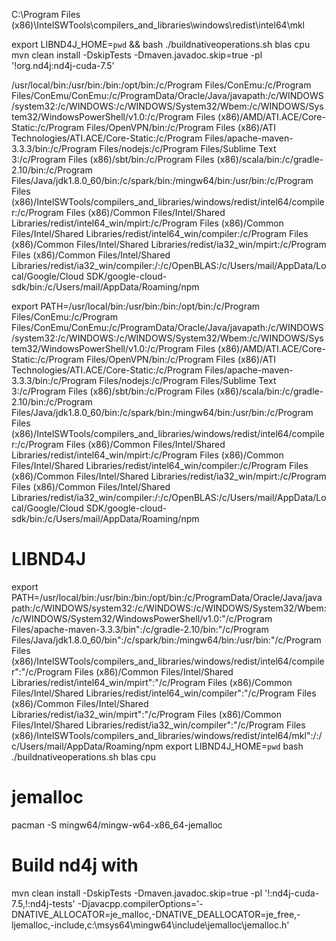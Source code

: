 C:\Program Files (x86)\IntelSWTools\compilers_and_libraries\windows\redist\intel64\mkl

export LIBND4J_HOME=`pwd` && bash ./buildnativeoperations.sh blas cpu
mvn clean install -DskipTests -Dmaven.javadoc.skip=true -pl '!org.nd4j:nd4j-cuda-7.5'


/usr/local/bin:/usr/bin:/bin:/opt/bin:/c/Program Files/ConEmu:/c/Program Files/ConEmu/ConEmu:/c/ProgramData/Oracle/Java/javapath:/c/WINDOWS/system32:/c/WINDOWS:/c/WINDOWS/System32/Wbem:/c/WINDOWS/System32/WindowsPowerShell/v1.0:/c/Program Files (x86)/AMD/ATI.ACE/Core-Static:/c/Program Files/OpenVPN/bin:/c/Program Files (x86)/ATI Technologies/ATI.ACE/Core-Static:/c/Program Files/apache-maven-3.3.3/bin:/c/Program Files/nodejs:/c/Program Files/Sublime Text 3:/c/Program Files (x86)/sbt/bin:/c/Program Files (x86)/scala/bin:/c/gradle-2.10/bin:/c/Program Files/Java/jdk1.8.0_60/bin:/c/spark/bin:/mingw64/bin:/usr/bin:/c/Program Files (x86)/IntelSWTools/compilers_and_libraries/windows/redist/intel64/compiler:/c/Program Files (x86)/Common Files/Intel/Shared Libraries/redist/intel64_win/mpirt:/c/Program Files (x86)/Common Files/Intel/Shared Libraries/redist/intel64_win/compiler:/c/Program Files (x86)/Common Files/Intel/Shared Libraries/redist/ia32_win/mpirt:/c/Program Files (x86)/Common Files/Intel/Shared Libraries/redist/ia32_win/compiler:/:/c/OpenBLAS:/c/Users/mail/AppData/Local/Google/Cloud SDK/google-cloud-sdk/bin:/c/Users/mail/AppData/Roaming/npm

export PATH=/usr/local/bin:/usr/bin:/bin:/opt/bin:/c/Program Files/ConEmu:/c/Program Files/ConEmu/ConEmu:/c/ProgramData/Oracle/Java/javapath:/c/WINDOWS/system32:/c/WINDOWS:/c/WINDOWS/System32/Wbem:/c/WINDOWS/System32/WindowsPowerShell/v1.0:/c/Program Files (x86)/AMD/ATI.ACE/Core-Static:/c/Program Files/OpenVPN/bin:/c/Program Files (x86)/ATI Technologies/ATI.ACE/Core-Static:/c/Program Files/apache-maven-3.3.3/bin:/c/Program Files/nodejs:/c/Program Files/Sublime Text 3:/c/Program Files (x86)/sbt/bin:/c/Program Files (x86)/scala/bin:/c/gradle-2.10/bin:/c/Program Files/Java/jdk1.8.0_60/bin:/c/spark/bin:/mingw64/bin:/usr/bin:/c/Program Files (x86)/IntelSWTools/compilers_and_libraries/windows/redist/intel64/compiler:/c/Program Files (x86)/Common Files/Intel/Shared Libraries/redist/intel64_win/mpirt:/c/Program Files (x86)/Common Files/Intel/Shared Libraries/redist/intel64_win/compiler:/c/Program Files (x86)/Common Files/Intel/Shared Libraries/redist/ia32_win/mpirt:/c/Program Files (x86)/Common Files/Intel/Shared Libraries/redist/ia32_win/compiler:/:/c/OpenBLAS:/c/Users/mail/AppData/Local/Google/Cloud SDK/google-cloud-sdk/bin:/c/Users/mail/AppData/Roaming/npm

# LIBND4J
export PATH=/usr/local/bin:/usr/bin:/bin:/opt/bin:/c/ProgramData/Oracle/Java/javapath:/c/WINDOWS/system32:/c/WINDOWS:/c/WINDOWS/System32/Wbem:/c/WINDOWS/System32/WindowsPowerShell/v1.0:"/c/Program Files/apache-maven-3.3.3/bin":/c/gradle-2.10/bin:"/c/Program Files/Java/jdk1.8.0_60/bin":/c/spark/bin:/mingw64/bin:/usr/bin:"/c/Program Files (x86)/IntelSWTools/compilers_and_libraries/windows/redist/intel64/compiler":"/c/Program Files (x86)/Common Files/Intel/Shared Libraries/redist/intel64_win/mpirt":"/c/Program Files (x86)/Common Files/Intel/Shared Libraries/redist/intel64_win/compiler":"/c/Program Files (x86)/Common Files/Intel/Shared Libraries/redist/ia32_win/mpirt":"/c/Program Files (x86)/Common Files/Intel/Shared Libraries/redist/ia32_win/compiler":"/c/Program Files (x86)/IntelSWTools/compilers_and_libraries/windows/redist/intel64/mkl":/:/c/Users/mail/AppData/Roaming/npm 
export LIBND4J_HOME=`pwd` 
bash ./buildnativeoperations.sh blas cpu

# jemalloc 
pacman -S mingw64/mingw-w64-x86_64-jemalloc

# Build nd4j with
mvn clean install -DskipTests -Dmaven.javadoc.skip=true -pl '!:nd4j-cuda-7.5,!:nd4j-tests' -Djavacpp.compilerOptions='-DNATIVE_ALLOCATOR=je_malloc,-DNATIVE_DEALLOCATOR=je_free,-ljemalloc,-include,c:\msys64\mingw64\include\jemalloc\jemalloc.h'